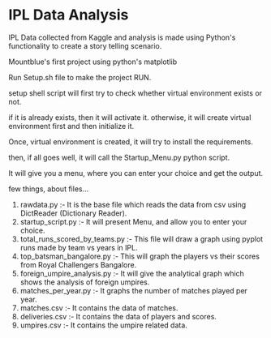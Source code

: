 # IPL Data Analysis

IPL Data collected from Kaggle and analysis is made using Python's functionality to create a story telling scenario.

Mountblue's first project using python's matplotlib

Run Setup.sh file to make the project RUN.

setup shell script will first try to check whether virtual environment exists or not.

if it is already exists, then it will activate it.
otherwise, it will create virtual environment first and then initialize it.

Once, virtual environment is created, it will try to install the requirements.

then, if all goes well, it will call the Startup_Menu.py python script.

It will give you a menu, where you can enter your choice and get the output.

few things, about files...

1) rawdata.py :-  It is the base file which reads the data from csv using DictReader (Dictionary Reader).
2) startup_script.py :- It will present Menu, and allow you to enter your choice.
3) total_runs_scored_by_teams.py :- This file will draw a graph using pyplot runs made by team vs years in IPL.
4) top_batsman_bangalore.py :- This will graph the players vs their scores from Royal Challengers Bangalore.
5) foreign_umpire_analysis.py :- It will give the analytical graph which shows the analysis of foreign umpires.
6) matches_per_year.py :- It graphs the number of matches played per year.
7) matches.csv :- It contains the data of matches.
8) deliveries.csv :- It contains the data of players and scores.
9) umpires.csv :- It contains the umpire related data.
